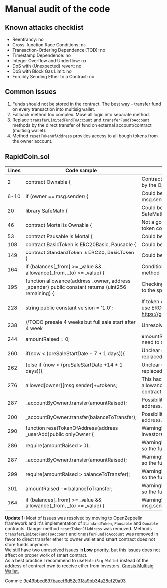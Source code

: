 # Manual audit of the code

## Known attacks checklist
- Reentrancy: no
- Cross-function Race Conditions: no
- Transaction-Ordering Dependence (TOD): no
- Timestamp Dependence: no
- Integer Overflow and Underflow: no
- DoS with (Unexpected) revert: no
- DoS with Block Gas Limit: no
- Forcibly Sending Ether to a Contract: no  

## Common issues
1. Funds should not be stored in the contract. The best way - transfer fund on every transaction into multisig wallet.
2. Fallback method too complex. Move all logic into separate method.
3. Replace `transferLimitedFundToAccount` and `transferFundToAccount` methods by the direct transfer of fund on external account/contract (multisig wallet).  
4. Method `resetTokenOfAddress` provides access to all bough tokens from the owner account.  

## RapidCoin.sol
| Lines | Code sample                                                                                        | Issue                                                                                                       | Priority | Resolved |
|-------|----------------------------------------------------------------------------------------------------|-------------------------------------------------------------------------------------------------------------|----------|----------| 
| 2     | contract Ownable {                                                                                 | Contract implementation could be replaced by the OpenZeppelin Ownable contract                              | Low      | Yes      |
| 6-10  | if (owner == msg.sender) {                                                                         | Could be replaced by the require(owner == msg.sender); _;                                                   | Low      | Yes      |
| 20    | library SafeMath {                                                                                 | Could be replaced by OpenZeppelin SafeMath                                                                  | Low      | Yes      |
| 46    | contract Mortal is Ownable {                                                                       | Not a good practice to allow the destroy the token contract                                                 | Medium   | Yes      |
| 53    | contract Pausable is Mortal {                                                                      | Could be replaced by OpenZeppelin contract                                                                  | Low      | Yes      |
| 108   | contract BasicToken is ERC20Basic, Pausable {                                                      | Could be replaced by OpenZeppelin contract                                                                  | Low      | Yes      |
| 149   | contract StandardToken is ERC20, BasicToken {                                                      | Could be replaced by OpenZeppelin contract                                                                  | Low      | Yes      |
| 164   | if (balances[_from] >= _value && allowance(_from, _to) >= _value) {                                | Condition could be replaced by require() method                                                             | Low      | Yes      |
| 195   | function allowance(address _owner, address _spender) public constant returns (uint256 remaining) { | Checking of allowance should be restricted to the spender only                                              | Medium   | Yes      |
| 228   | string public constant version = '1.0';                                                            | If token will be upgraded it would be better to use ERC644 token https://github.com/ethereum/EIPs/issues/644| Low      | Yes      |
| 238   | //TODO presale 4 weeks but full sale start after 4 week                                            | Unresolved TODO                                                                                             | Low      | **No**   |
| 244   | amountRaised = 0;                                                                                  | amountRaised equal to zero be default. No need to assign zero again.                                        | Low      | Yes      |
| 260   | if(now < (preSaleStartDate  + 7 * 1  days)){                                                       | Unclear conditions. Possible could be replaced by: preSaleStartDate  + 7 days                               | Medium   | Yes      |
| 262   | }else if (now < (preSaleStartDate  +14 * 1  days)){                                                | Unclear conditions. Possible could be replaced by: preSaleStartDate  + 14 days                              | Medium   | Yes      |
| 276   | allowed[owner][msg.sender]+=tokens;                                                                | This hack could be replaced by initial allowance of spend tokens from owner by the contract                 | Low      | **No**   |
| 287   | _accountByOwner.transfer(amountRaised);                                                            | Possibility to transfer funds to wrong address.                                                             | High     | Yes      |
| 300   | _accountByOwner.transfer(balanceToTransfer);                                                       | Possibility to transfer funds to wrong address.                                                             | High     | Yes      |
| 290   | function resetTokenOfAddress(address _userAdd)public onlyOwner {                                   | Warning! Owner could reset tokens of any investors in any time.                                             | High     | Yes      |
| 286   | require(amountRaised > 0);                                                                         | Warning! amountRaised will always be zero so the fund will be locked in the contract!                       | High     | Yes      |
| 287   | _accountByOwner.transfer(amountRaised);                                                            | Warning! amountRaised will always be zero so the fund will be locked in the contract!                       | High     | Yes      |
| 299   | require(amountRaised > balanceToTransfer);                                                         | Warning! amountRaised will always be zero so the fund will be locked in the contract!                       | High     | Yes      |
| 301   | amountRaised -= balanceToTransfer;                                                                 | Warning! amountRaised will always be zero so the fund will be locked in the contract!                       | High     | Yes      |
| 164   | if (balances[_from] >= _value && allowance(_from, _to) >= _value) {                                | Warning! Allocation should be checked for msg.sender, not for to address                                    | High     | Yes      |


**Update 1:** Most of issues was resolved by moving to OpenZeppelin framework and it's implementation of `StandardToken`, `Pausable` and `Ownable` contracts.
Danger method `resetTokenOfAddress` was removed. Methods `transferLimitedFundToAccount` and `transferFundToAccount` was removed in favor to direct transfer ether to owner wallet and smart contract does not store funds anymore.   
We still have two unresolved issues in **Low** priority, but this issues does not affect on proper work of smart contract.   
As a best practice I recommend to use `MultiSig Wallet` instead of the address of contract own to receive ether from investors. [Gnosis Multisig Wallet.](https://github.com/gnosis/MultiSigWallet)  
        
Commit: [9e49bbcd697baeef6d52c318a9bb34a28ef29a93](https://github.com/DeRain/coinrapid-global-ico-audit/commit/9e49bbcd697baeef6d52c318a9bb34a28ef29a93)  

   